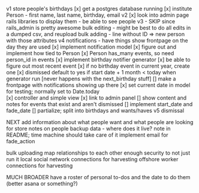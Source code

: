 v1
store people's birthdays
  [x] get a postgres database running
  [x] institute Person - first name, last name, birthday, email
v2
  [x] look into admin page rails libraries to display them - be able to see people
v3 - SKIP since rails_admin is pretty awesome
  bulk editing - might be best to do all edits in a dumped csv, and reupload
  bulk adding - line without ID => new person with those attributes
v4 notifications - have things show frontpage on the day they are used
  [x] implement notification model
  [x] figure out and implement how tied to Person
    [x] Person has_many events, so need person_id in events
  [x] implement birthday notifier generator
    [x] be able to figure out most recent event
    [x] if no birthday event in current year, create one
    [x] dismissed default to yes if start date + 1 month < today when generator run [never happens with the next_birthday stuff]
  [] make a frontpage with notifications showing up there
    [x] set current date in model for testing; normally set to Date.today  
    [x] controller and simple view
    [x] link to admin panel
    [] show content and notes for events that exist and aren't dismissed
    [] implement start_date and fade_date
    [] partialize; split into birthdays and wants/haves
v5 dismissal

NEXT
add information about what people want and what people are looking for
store notes on people
backup data - where does it live? note in README; time machine should take care of it
implement email for fade_action

bulk uploading
map relationships to each other
enough security to not just run it local
social network connections for harvesting
offshore worker connections for harvesting

MUCH BROADER
have a roster of personal to-dos and the date to do them (better asana or something?)
